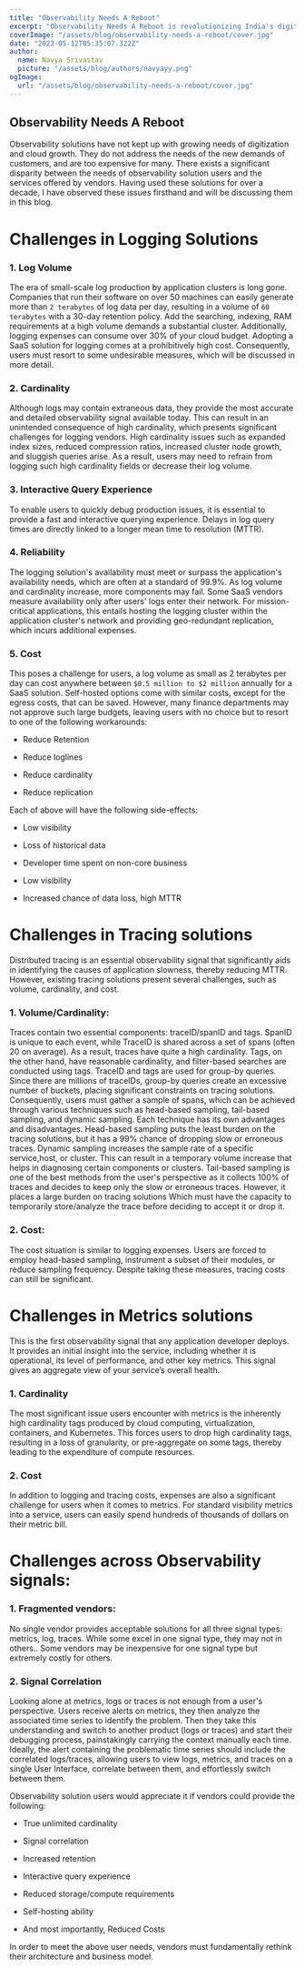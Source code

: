```yaml
---
title: "Observability Needs A Reboot"
excerpt: "Observability Needs A Reboot is revolutionizing India's digital ecosystem, enhancing transparency and efficiency in finance, healthcare, and governance. India's pioneering efforts integrate blockchain for secure, scalable, and innovative digital infrastructure. This transformation drives India's journey towards a robust digital society."
coverImage: "/assets/blog/observability-needs-a-reboot/cover.jpg"
date: "2023-05-12T05:35:07.322Z"
author:
  name: Navya Srivastav
  picture: "/assets/blog/authors/navyayy.png"
ogImage:
  url: "/assets/blog/observability-needs-a-reboot/cover.jpg"
---
```


## Observability Needs A Reboot

Observability solutions have not kept up with growing needs of digitization and cloud growth. They do not address the needs of the new demands of customers, and are too expensive for many. There exists a significant disparity between the needs of observability solution users and the services offered by vendors. Having used these solutions for over a decade, I have observed these issues firsthand and will be discussing them in this blog.

# Challenges in Logging Solutions

### 1.   Log Volume
    

The era of small-scale log production by application clusters is long gone. Companies that run their software on over 50 machines can easily generate more than `2 terabytes` of log data per day, resulting in a volume of `60 terabytes` with a 30-day retention policy. Add the searching, indexing, RAM requirements at a high volume demands a substantial cluster. Additionally, logging expenses can consume over 30% of your cloud budget. Adopting a SaaS solution for logging comes at a prohibitively high cost. Consequently, users must resort to some undesirable measures, which will be discussed in more detail.

### 2. Cardinality
    

Although logs may contain extraneous data, they provide the most accurate and detailed observability signal available today. This can result in an unintended consequence of high cardinality, which presents significant challenges for logging vendors. High cardinality issues such as expanded index sizes, reduced compression ratios, increased cluster node growth, and sluggish queries arise. As a result, users may need to refrain from logging such high cardinality fields or decrease their log volume.

### 3. Interactive Query Experience

To enable users to quickly debug production issues, it is essential to provide a fast and interactive querying experience. Delays in log query times are directly linked to a longer mean time to resolution (MTTR).

### 4. Reliability

The logging solution's availability must meet or surpass the application's availability needs, which are often at a standard of 99.9%. As log volume and cardinality increase, more components may fail. Some SaaS vendors measure availability only after users' logs enter their network. For mission-critical applications, this entails hosting the logging cluster within the application cluster's network and providing geo-redundant replication, which incurs additional expenses.

### 5. Cost
    

This poses a challenge for users, a log volume as small as 2 terabytes per day can cost anywhere between `$0.5 million to $2 million` annually for a SaaS solution. Self-hosted options come with similar costs, except for the egress costs, that can be saved. However, many finance departments may not approve such large budgets, leaving users with no choice but to resort to one of the following workarounds:

-   Reduce Retention
    
-   Reduce loglines
    
-   Reduce cardinality
    
-   Reduce replication
    

  

Each of above will have the following side-effects:

-   Low visibility
    
-   Loss of historical data
    
-   Developer time spent on non-core business
    
-   Low visibility
    
-   Increased chance of data loss, high MTTR
    

  

# Challenges in Tracing solutions

Distributed tracing is an essential observability signal that significantly aids in identifying the causes of application slowness, thereby reducing MTTR. However, existing tracing solutions present several challenges, such as volume, cardinality, and cost.

  

### 1. Volume/Cardinality:
    

Traces contain two essential components: traceID/spanID and tags. SpanID is unique to each event, while TraceID is shared across a set of spans (often 20 on average). As a result, traces have quite a high cardinality. Tags, on the other hand, have reasonable cardinality, and filter-based searches are conducted using tags. TraceID and tags are used for group-by queries. Since there are millions of traceIDs, group-by queries create an excessive number of buckets, placing significant constraints on tracing solutions. Consequently, users must gather a sample of spans, which can be achieved through various techniques such as head-based sampling, tail-based sampling, and dynamic sampling. Each technique has its own advantages and disadvantages. Head-based sampling puts the least burden on the tracing solutions, but it has a 99% chance of dropping slow or erroneous traces. Dynamic sampling increases the sample rate of a specific service,host, or cluster. This can result in a temporary volume increase that helps in diagnosing certain components or clusters. Tail-based sampling is one of the best methods from the user's perspective as it collects 100% of traces and decides to keep only the slow or erroneous traces. However, it places a large burden on tracing solutions Which must have the capacity to temporarily store/analyze the trace before deciding to accept it or drop it.

### 2. Cost:
    

The cost situation is similar to logging expenses. Users are forced to employ head-based sampling, instrument a subset of their modules, or reduce sampling frequency. Despite taking these measures, tracing costs can still be significant.

# Challenges in Metrics solutions

This is the first observability signal that any application developer deploys. It provides an initial insight into the service, including whether it is operational, its level of performance, and other key metrics. This signal gives an aggregate view of your service’s overall health.

  

### 1. Cardinality
    

The most significant issue users encounter with metrics is the inherently high cardinality tags produced by cloud computing, virtualization, containers, and Kubernetes. This forces users to drop high cardinality tags, resulting in a loss of granularity, or pre-aggregate on some tags, thereby leading to the expenditure of compute resources.

### 2. Cost
    

In addition to logging and tracing costs, expenses are also a significant challenge for users when it comes to metrics. For standard visibility metrics into a service, users can easily spend hundreds of thousands of dollars on their metric bill.

  

# Challenges across Observability signals:

### 1. Fragmented vendors:
    

No single vendor provides acceptable solutions for all three signal types: metrics, log, traces. While some excel in one signal type, they may not in others.. Some vendors may be inexpensive for one signal type but extremely costly for others.

  

### 2. Signal Correlation
    

Looking alone at metrics, logs or traces is not enough from a user's perspective. Users receive alerts on metrics, they then analyze the associated time series to identify the problem. Then they take this understanding and switch to another product (logs or traces) and start their debugging process, painstakingly carrying the context manually each time. Ideally, the alert containing the problematic time series should include the correlated logs/traces, allowing users to view logs, metrics, and traces on a single User Interface, correlate between them, and effortlessly switch between them.

  

Observability solution users would appreciate it if vendors could provide the following:

-   True unlimited cardinality
    
-   Signal correlation
    
-   Increased retention
    
-   Interactive query experience
    
-   Reduced storage/compute requirements
    
-   Self-hosting ability
    
-   And most importantly, Reduced Costs
    

In order to meet the above user needs, vendors must fundamentally rethink their architecture and business model.
